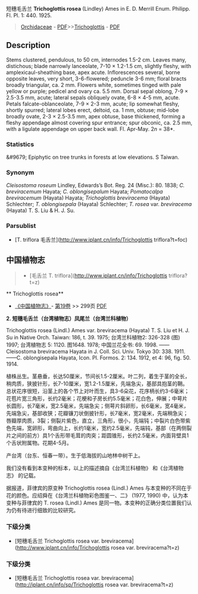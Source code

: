 短穗毛舌兰 **Trichoglottis rosea** (Lindley) Ames in E. D. Merrill Enum. Philipp. Fl. Pl. 1: 440. 1925.

> [Orchidaceae](http://www.iplant.cn/info/Orchidaceae?t=foc) - [PDF](http://www.iplant.cn/foc/pdf/Orchidaceae.pdf)>>[Trichoglottis](http://www.iplant.cn/info/Trichoglottis?t=foc) - [PDF](http://www.iplant.cn/foc/pdf/Trichoglottis.pdf)

## Description

Stems clustered, pendulous, to 50 cm, internodes 1.5-2 cm. Leaves many, distichous; blade narrowly lanceolate, 7-10 × 1.2-1.5 cm, slightly fleshy, with amplexicaul-sheathing base, apex acute. Inflorescences several, borne opposite leaves, very short, 3-6-flowered; peduncle 3-6 mm; floral bracts broadly triangular, ca. 2 mm. Flowers white, sometimes tinged with pale yellow or purple; pedicel and ovary ca. 5.5 mm. Dorsal sepal oblong, 7-9 × 2.5-3.5 mm, acute; lateral sepals obliquely ovate, 6-8 × 4-5 mm, acute. Petals falcate-oblanceolate, 7-9 × 2-3 mm, acute; lip somewhat fleshy, shortly spurred; lateral lobes erect, deltoid, ca. 1 mm, obtuse; mid-lobe broadly ovate, 2-3 × 2.5-3.5 mm, apex obtuse, base thickened, forming a fleshy appendage almost covering spur entrance; spur obconic, ca. 2.5 mm, with a ligulate appendage on upper back wall. Fl. Apr-May. 2*n* = 38*.

### Statistics
&amp;#9679; Epiphytic on tree trunks in forests at low elevations. S Taiwan.

### Synonym
*Cleisostoma roseum* Lindley, Edwards’s Bot. Reg. 24 (Misc.): 80. 1838; *C. breviracemum* Hayata; *C. oblongisepalum* Hayata; *Pomatocalpa breviracemum* (Hayata) Hayata; *Trichoglottis breviracema* (Hayata) Schlechter; *T. oblongisepala* (Hayata) Schlechter; *T. rosea* var. *breviracema* (Hayata) T. S. Liu & H. J. Su.

### Parsublist

* [T.  triflora  毛舌兰](http://www.iplant.cn/info/Trichoglottis triflora?t=foc)

## 中国植物志

> * [毛舌兰  T.  triflora](http://www.iplant.cn/info/Trichoglottis triflora?t=z)

** Trichoglottis rosea**

* [《中国植物志》](http://www.iplant.cn/frps)- [第19卷](http://www.iplant.cn/frps/vol/19) >> 299页 [PDF](http://www.iplant.cn/frps/pdf/19/299.pdf)

**2. 短穗毛舌兰（台湾植物志）凤尾兰（台湾兰科植物）**

Trichoglottis rosea (Lindl.) Ames var. breviracema (Hayata) T. S. Liu et H. J. Su in Native Orch. Taiwan: 186, t. 39. 1975; 台湾兰科植物2: 326-328 (图) 1997; 台湾植物志 5: 1120. 图1648. 1978; 中国兰花全书: 69. 1998. ——Cleisostoma breviracema Hayata in J. Coll. Sci. Univ. Tokyo 30: 338. 1911. ——C. oblongisepala Hayata, Icon. Pl. Formos. 2: 134. 1912, et 4: 96, fig. 50. 1914.

植株丛生。茎悬垂，长达50厘米，节间长1.5-2厘米。叶二列，着生于茎的全长，稍肉质，狭披针形，长7-10厘米，宽1.2-1.5厘米，先端急尖，基部具抱茎的鞘。总状花序很短，沿茎上的各个节上对叶而生，具3-6朵花，花序柄长约3-6毫米；花苞片宽三角形，长约2毫米；花梗和子房长约5.5毫米；花白色，伸展；中萼片长圆形，长7毫米，宽2.5毫米，先端急尖；侧萼片斜卵形，长6毫米，宽4毫米，先端急尖，基部收狭；花瓣镰刀状倒披针形，长7毫米，宽2毫米，先端稍急尖；唇瓣厚肉质，3裂；侧裂片紫色，直立，三角形，很小，先端钝；中裂片白色带紫色先端，宽卵形，弯曲向上，长约1毫米，宽约2.5毫米，先端钝，基部（在两侧裂片之间的前方）具1个舌形带毛茸的肉突；距圆锥形，长约2.5毫米，内面背壁具1个舌状附属物。花期4-5月。

产台湾（台东、恒春一带）。生于低海拔的山地林中树干上。

我们没有看到本变种的标本，以上的描述摘自《台湾兰科植物》 和《台湾植物志》 的记载。

据报道，菲律宾的原变种 Trichoglottis rosea (Lindl.) Ames 与本变种的不同在于花的颜色。应绍舜在《台湾兰科植物彩色图鉴一、二》 (1977, 1990) 中，认为本变种与菲律宾的 T. rosea (Lindl.) Ames 是同一物。本变种的正确分类位置我们认为仍有待进行细致的比较研究。

### 下级分类
* [短穗毛舌兰  Trichoglottis rosea var. breviracema](http://www.iplant.cn/info/Trichoglottis rosea var. breviracema?t=z)

### 下级分类
* [短穗毛舌兰  Trichoglottis rosea var. breviracema](http://iplant.cn/info/sp/Trichoglottis rosea var. breviracema?t=z)
